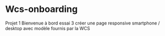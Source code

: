 # Wcs-onboarding
Projet 1 Bienvenue à bord
essai 3
créer une page responsive smartphone / desktop avec modèle fournis par la WCS
